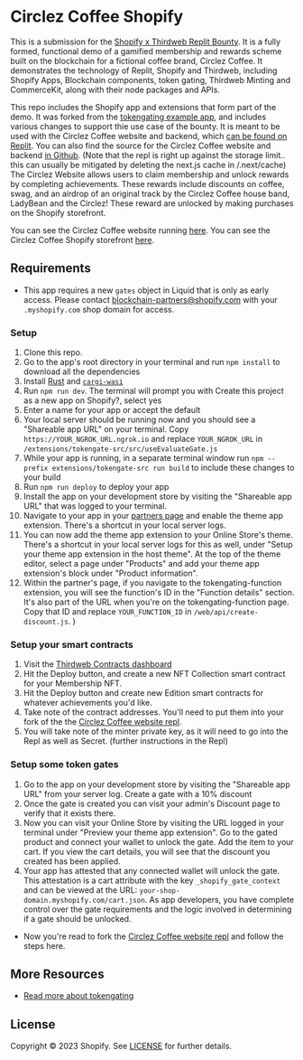 # Circlez Coffee Shopify

This is a submission for the [Shopify x Thirdweb Replit Bounty](https://replit.com/bounties/@thirdwebShopify/build-a-shopify-bloc). It is a fully formed, functional demo of a gamified membership and rewards scheme built on the blockchain for a fictional coffee brand, Circlez Coffee. It demonstrates the technology of Replit, Shopify and Thirdweb, including Shopify Apps, Blockchain components, token gating, Thirdweb Minting and CommerceKit, along with their node packages and APIs.

This repo includes the Shopify app and extensions that form part of the demo. It was forked from the [tokengating example app](https://github.com/Shopify/tokengating-example-app), and includes various changes to support thie use case of the bounty. It is meant to be used with the Circlez Coffee website and backend, which [can be found on Replit](https://replit.com/@RichardRauser/Circlez-Coffee). You can also find the source for the Circlez Coffee website and backend [in Github](https://github.com/richardrauser/Circlez-Coffee-Web). (Note that the repl is right up against the storage limit.. this can usually be mitigated by deleting the next.js cache in /.next/cache)
The Circlez Website allows users to claim membership and unlock rewards by completing achievements. These rewards include discounts on coffee, swag, and an airdrop of an original track by the Circlez Coffee house band, LadyBean and the Circlez! These reward are unlocked by making purchases on the Shopify storefront.

You can see the Circlez Coffee website running [here](https://circlez-coffee.myshopify.com/).
You can see the Circlez Coffee Shopify storefront [here](https://circlez-coffee.myshopify.com/).

## Requirements

* This app requires a new `gates` object in Liquid that is only as early access. Please contact blockchain-partners@shopify.com with your `.myshopify.com` shop domain for access.

### Setup 

1. Clone this repo.
1. Go to the app's root directory in your terminal and run `npm install` to download all the dependencies
1. Install [Rust](https://www.rust-lang.org/tools/install) and [`cargi-wasi`](https://bytecodealliance.github.io/cargo-wasi/install.html)
3. Run `npm run dev`. The terminal will prompt you with Create this project as a new app on Shopify?, select yes
4. Enter a name for your app or accept the default
5. Your local server should be running now and you should see a "Shareable app URL" on your terminal. Copy `https://YOUR_NGROK_URL.ngrok.io` and replace `YOUR_NGROK_URL` in `/extensions/tokengate-src/src/useEvaluateGate.js`
6. While your app is running, in a separate terminal window run `npm --prefix extensions/tokengate-src run build` to include these changes to your build
7. Run `npm run deploy` to deploy your app
8. Install the app on your development store by visiting the "Shareable app URL" that was logged to your terminal.
9. Navigate to your app in your [partners page](https://partners.shopify.com) and enable the theme app extension. There's a shortcut in your local server logs.
10. You can now add the theme app extension to your Online Store's theme. There's a shortcut in your local server logs for this as well, under "Setup your theme app extension in the host theme". At the top of the theme editor, select a page under "Products" and add your theme app extension's block under "Product information".
11. Within the partner's page, if you navigate to the tokengating-function extension, you will see the function's ID in the "Function details" section. It's also part of the URL when you're on the tokengating-function page. Copy that ID and replace `YOUR_FUNCTION_ID` in `/web/api/create-discount.js`.
)
### Setup your smart contracts

1. Visit the [Thirdweb Contracts dashboard](https://thirdweb.com/dashboard/contracts)
1. Hit the Deploy button, and create a new NFT Collection smart contract for your Membership NFT. 
1. Hit the Deploy button and create new Edition smart contracts for whatever achievements you'd like.
1. Take note of the contract addresses. You'll need to put them into your fork of the the [Circlez Coffee website repl](https://replit.com/@RichardRauser/Circlez-Coffee).
2. You will take note of the minter private key, as it will need to go into the Repl as well as Secret. (further instructions in the Repl)

### Setup some token gates

1. Go to the app on your development store by visiting the "Shareable app URL" from your server log. Create a gate with a 10% discount 
1. Once the gate is created you can visit your admin's Discount page to verify that it exists there.
1. Now you can visit your Online Store by visiting the URL logged in your terminal under "Preview your theme app extension". Go to the gated product and connect your wallet to unlock the gate. Add the item to your cart. If you view the cart details, you will see that the discount you created has been applied.
1. Your app has attested that any connected wallet will unlock the gate. This attestation is a cart attribute with the key `_shopify_gate_context` and can be viewed at the URL: `your-shop-domain.myshopify.com/cart.json`. As app developers, you have complete control over the gate requirements and the logic involved in determining if a gate should be unlocked.

- Now you're read to fork the [Circlez Coffee website repl](https://replit.com/@RichardRauser/Circlez-Coffee) and follow the steps here.

## More Resources
- [Read more about tokengating](https://shopify.dev/apps/blockchain/tokengating)

## License

Copyright © 2023 Shopify. See [LICENSE](LICENSE.md) for further details.
